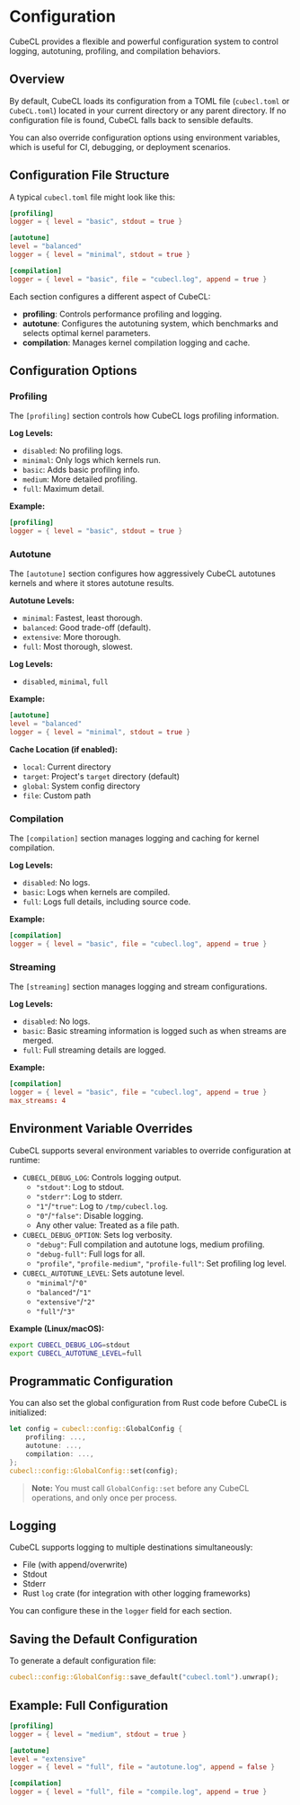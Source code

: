 # Configuration

CubeCL provides a flexible and powerful configuration system to control logging, autotuning,
profiling, and compilation behaviors.

## Overview

By default, CubeCL loads its configuration from a TOML file (`cubecl.toml` or `CubeCL.toml`) located
in your current directory or any parent directory. If no configuration file is found, CubeCL falls
back to sensible defaults.

You can also override configuration options using environment variables, which is useful for CI,
debugging, or deployment scenarios.

## Configuration File Structure

A typical `cubecl.toml` file might look like this:

```toml
[profiling]
logger = { level = "basic", stdout = true }

[autotune]
level = "balanced"
logger = { level = "minimal", stdout = true }

[compilation]
logger = { level = "basic", file = "cubecl.log", append = true }
```

Each section configures a different aspect of CubeCL:

- **profiling**: Controls performance profiling and logging.
- **autotune**: Configures the autotuning system, which benchmarks and selects optimal kernel
  parameters.
- **compilation**: Manages kernel compilation logging and cache.

## Configuration Options

### Profiling

The `[profiling]` section controls how CubeCL logs profiling information.

**Log Levels:**

- `disabled`: No profiling logs.
- `minimal`: Only logs which kernels run.
- `basic`: Adds basic profiling info.
- `medium`: More detailed profiling.
- `full`: Maximum detail.

**Example:**

```toml
[profiling]
logger = { level = "basic", stdout = true }
```

### Autotune

The `[autotune]` section configures how aggressively CubeCL autotunes kernels and where it stores
autotune results.

**Autotune Levels:**

- `minimal`: Fastest, least thorough.
- `balanced`: Good trade-off (default).
- `extensive`: More thorough.
- `full`: Most thorough, slowest.

**Log Levels:**

- `disabled`, `minimal`, `full`

**Example:**

```toml
[autotune]
level = "balanced"
logger = { level = "minimal", stdout = true }
```

**Cache Location (if enabled):**

- `local`: Current directory
- `target`: Project's `target` directory (default)
- `global`: System config directory
- `file`: Custom path

### Compilation

The `[compilation]` section manages logging and caching for kernel compilation.

**Log Levels:**

- `disabled`: No logs.
- `basic`: Logs when kernels are compiled.
- `full`: Logs full details, including source code.

**Example:**

```toml
[compilation]
logger = { level = "basic", file = "cubecl.log", append = true }
```

### Streaming

The `[streaming]` section manages logging and stream configurations.

**Log Levels:**

- `disabled`: No logs.
- `basic`: Basic streaming information is logged such as when streams are merged.
- `full`: Full streaming details are logged.

**Example:**

```toml
[compilation]
logger = { level = "basic", file = "cubecl.log", append = true }
max_streams: 4
```

## Environment Variable Overrides

CubeCL supports several environment variables to override configuration at runtime:

- `CUBECL_DEBUG_LOG`: Controls logging output.
  - `"stdout"`: Log to stdout.
  - `"stderr"`: Log to stderr.
  - `"1"`/`"true"`: Log to `/tmp/cubecl.log`.
  - `"0"`/`"false"`: Disable logging.
  - Any other value: Treated as a file path.
- `CUBECL_DEBUG_OPTION`: Sets log verbosity.
  - `"debug"`: Full compilation and autotune logs, medium profiling.
  - `"debug-full"`: Full logs for all.
  - `"profile"`, `"profile-medium"`, `"profile-full"`: Set profiling log level.
- `CUBECL_AUTOTUNE_LEVEL`: Sets autotune level.
  - `"minimal"`/`"0"`
  - `"balanced"`/`"1"`
  - `"extensive"`/`"2"`
  - `"full"`/`"3"`

**Example (Linux/macOS):**

```sh
export CUBECL_DEBUG_LOG=stdout
export CUBECL_AUTOTUNE_LEVEL=full
```

## Programmatic Configuration

You can also set the global configuration from Rust code before CubeCL is initialized:

```rust
let config = cubecl::config::GlobalConfig {
    profiling: ...,
    autotune: ...,
    compilation: ...,
};
cubecl::config::GlobalConfig::set(config);
```

> **Note:** You must call `GlobalConfig::set` before any CubeCL operations, and only once per
> process.

## Logging

CubeCL supports logging to multiple destinations simultaneously:

- File (with append/overwrite)
- Stdout
- Stderr
- Rust `log` crate (for integration with other logging frameworks)

You can configure these in the `logger` field for each section.

## Saving the Default Configuration

To generate a default configuration file:

```rust
cubecl::config::GlobalConfig::save_default("cubecl.toml").unwrap();
```

## Example: Full Configuration

```toml
[profiling]
logger = { level = "medium", stdout = true }

[autotune]
level = "extensive"
logger = { level = "full", file = "autotune.log", append = false }

[compilation]
logger = { level = "full", file = "compile.log", append = true }
```
